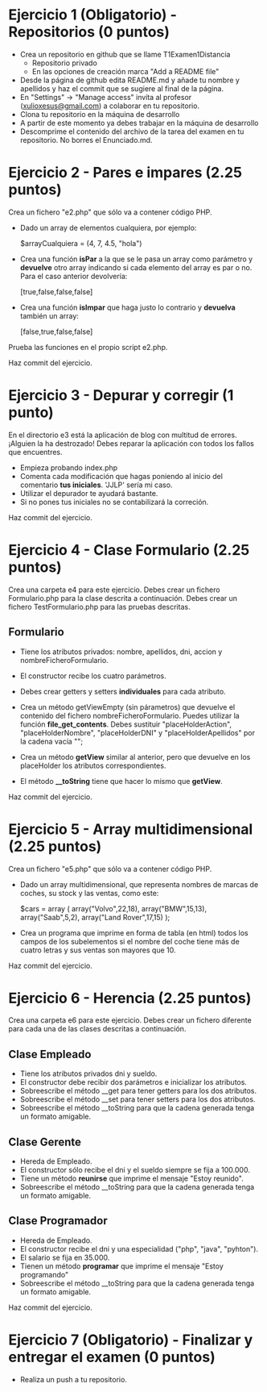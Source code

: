 # Ejercicio 1 (Obligatorio) - Repositorios (0 puntos)

* Crea un repositorio en github que se llame T1Examen1Distancia
    * Repositorio privado
    * En las opciones de creación marca "Add a README file"
* Desde la página de github edita README.md y añade tu nombre y apellidos y haz el commit que se sugiere al final de la página.
* En "Settings" -> "Manage access" invíta al profesor (xulioxesus@gmail.com) a colaborar en tu repositorio.
* Clona tu repositorio en la máquina de desarrollo
* A partir de este momento ya debes trabajar en la máquina de desarrollo
* Descomprime el contenido del archivo de la tarea del examen en tu repositorio. No borres el Enunciado.md.

# Ejercicio 2 - Pares e impares (2.25 puntos)

Crea un fichero "e2.php" que sólo va a contener código PHP.

* Dado un array de elementos cualquiera, por ejemplo:

    $arrayCualquiera = (4, 7, 4.5, "hola")

* Crea una función **isPar** a la que se le pasa un array como parámetro y **devuelve** otro array indicando si cada elemento del array es par o no. Para el caso anterior devolvería:

    [true,false,false,false]

* Crea una función **isImpar** que haga justo lo contrario y **devuelva** también un array:

    [false,true,false,false]

Prueba las funciones en el propio script e2.php.

Haz commit del ejercicio.

# Ejercicio 3 - Depurar y corregir (1 punto)

En el directorio e3 está la aplicación de blog con multitud de errores. ¡Alguien la ha destrozado! Debes reparar la aplicación con todos los fallos que encuentres.

* Empieza probando index.php
* Comenta cada modificación que hagas poniendo al inicio del comentario **tus iniciales**. 'JJLP' sería mi caso.
* Utilizar el depurador te ayudará bastante.
* Si no pones tus iniciales no se contabilizará la correción.

Haz commit del ejercicio.

# Ejercicio 4 - Clase Formulario (2.25 puntos)

Crea una carpeta e4 para este ejercicio. Debes crear un fichero Formulario.php para la clase descrita a continuación. Debes crear un fichero TestFormulario.php para las pruebas descritas.

## Formulario

- Tiene los atributos privados: nombre, apellidos, dni, accion y nombreFicheroFormulario.

- El constructor recibe los cuatro parámetros.

- Debes crear getters y setters **individuales** para cada atributo.

- Crea un método getViewEmpty (sin párametros) que devuelve el contenido del fichero nombreFicheroFormulario. Puedes utilizar la función **file_get_contents**. Debes sustituir "placeHolderAction", "placeHolderNombre", "placeHolderDNI" y "placeHolderApellidos" por la cadena vacía "";

- Crea un método **getView** similar al anterior, pero que devuelve en los placeHolder los atributos correspondientes.

- El método **__toString** tiene que hacer lo mismo que **getView**.


Haz commit del ejercicio.

# Ejercicio 5 - Array multidimensional (2.25 puntos)

Crea un fichero "e5.php" que sólo va a contener código PHP.

* Dado un array multidimensional, que representa nombres de marcas de coches, su stock y las ventas, como este:

    $cars = array (
        array("Volvo",22,18),
        array("BMW",15,13),
        array("Saab",5,2),
        array("Land Rover",17,15)
    );

    

* Crea un programa que imprime en forma de tabla (en html) todos los campos de los subelementos si el nombre del coche tiene más de cuatro letras y sus ventas son mayores que 10.

Haz commit del ejercicio.

# Ejercicio 6 - Herencia (2.25 puntos)

Crea una carpeta e6 para este ejercicio. Debes crear un fichero diferente para cada una de las clases descritas a continuación.

## Clase Empleado

- Tiene los atributos privados dni y sueldo.
- El constructor debe recibir dos parámetros e inicializar los atributos.
- Sobreescribe el método __get para tener getters para los dos atributos.
- Sobreescribe el método __set para tener setters para los dos atributos.
- Sobreescribe el método __toString para que la cadena generada tenga un formato amigable.

## Clase Gerente

- Hereda de Empleado.
- El constructor sólo recibe el dni y el sueldo siempre se fija a 100.000.
- Tiene un método **reunirse** que imprime el mensaje "Estoy reunido".
- Sobreescribe el método __toString para que la cadena generada tenga un formato amigable.

## Clase Programador

- Hereda de Empleado.
- El constructor recibe el dni y una especialidad ("php", "java", "pyhton").
- El salario se fija en 35.000.
- Tienen un método **programar** que imprime el mensaje "Estoy programando"
- Sobreescribe el método __toString para que la cadena generada tenga un formato amigable.

Haz commit del ejercicio.

# Ejercicio 7 (Obligatorio) - Finalizar y entregar el examen (0 puntos)

* Realiza un push a tu repositorio.